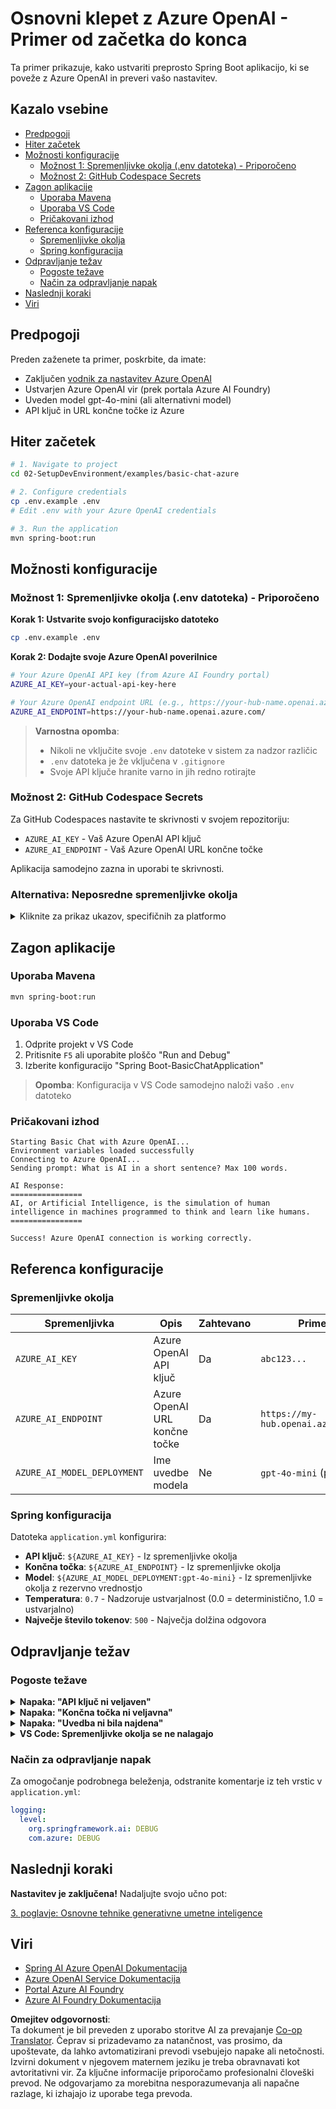 <!--
CO_OP_TRANSLATOR_METADATA:
{
  "original_hash": "efd82efe50711d7e257eb943151d682c",
  "translation_date": "2025-07-27T13:48:30+00:00",
  "source_file": "02-SetupDevEnvironment/examples/basic-chat-azure/README.md",
  "language_code": "sl"
}
-->
# Osnovni klepet z Azure OpenAI - Primer od začetka do konca

Ta primer prikazuje, kako ustvariti preprosto Spring Boot aplikacijo, ki se poveže z Azure OpenAI in preveri vašo nastavitev.

## Kazalo vsebine

- [Predpogoji](../../../../../02-SetupDevEnvironment/examples/basic-chat-azure)
- [Hiter začetek](../../../../../02-SetupDevEnvironment/examples/basic-chat-azure)
- [Možnosti konfiguracije](../../../../../02-SetupDevEnvironment/examples/basic-chat-azure)
  - [Možnost 1: Spremenljivke okolja (.env datoteka) - Priporočeno](../../../../../02-SetupDevEnvironment/examples/basic-chat-azure)
  - [Možnost 2: GitHub Codespace Secrets](../../../../../02-SetupDevEnvironment/examples/basic-chat-azure)
- [Zagon aplikacije](../../../../../02-SetupDevEnvironment/examples/basic-chat-azure)
  - [Uporaba Mavena](../../../../../02-SetupDevEnvironment/examples/basic-chat-azure)
  - [Uporaba VS Code](../../../../../02-SetupDevEnvironment/examples/basic-chat-azure)
  - [Pričakovani izhod](../../../../../02-SetupDevEnvironment/examples/basic-chat-azure)
- [Referenca konfiguracije](../../../../../02-SetupDevEnvironment/examples/basic-chat-azure)
  - [Spremenljivke okolja](../../../../../02-SetupDevEnvironment/examples/basic-chat-azure)
  - [Spring konfiguracija](../../../../../02-SetupDevEnvironment/examples/basic-chat-azure)
- [Odpravljanje težav](../../../../../02-SetupDevEnvironment/examples/basic-chat-azure)
  - [Pogoste težave](../../../../../02-SetupDevEnvironment/examples/basic-chat-azure)
  - [Način za odpravljanje napak](../../../../../02-SetupDevEnvironment/examples/basic-chat-azure)
- [Naslednji koraki](../../../../../02-SetupDevEnvironment/examples/basic-chat-azure)
- [Viri](../../../../../02-SetupDevEnvironment/examples/basic-chat-azure)

## Predpogoji

Preden zaženete ta primer, poskrbite, da imate:

- Zaključen [vodnik za nastavitev Azure OpenAI](../../getting-started-azure-openai.md)  
- Ustvarjen Azure OpenAI vir (prek portala Azure AI Foundry)  
- Uveden model gpt-4o-mini (ali alternativni model)  
- API ključ in URL končne točke iz Azure  

## Hiter začetek

```bash
# 1. Navigate to project
cd 02-SetupDevEnvironment/examples/basic-chat-azure

# 2. Configure credentials
cp .env.example .env
# Edit .env with your Azure OpenAI credentials

# 3. Run the application
mvn spring-boot:run
```

## Možnosti konfiguracije

### Možnost 1: Spremenljivke okolja (.env datoteka) - Priporočeno

**Korak 1: Ustvarite svojo konfiguracijsko datoteko**
```bash
cp .env.example .env
```

**Korak 2: Dodajte svoje Azure OpenAI poverilnice**
```bash
# Your Azure OpenAI API key (from Azure AI Foundry portal)
AZURE_AI_KEY=your-actual-api-key-here

# Your Azure OpenAI endpoint URL (e.g., https://your-hub-name.openai.azure.com/)
AZURE_AI_ENDPOINT=https://your-hub-name.openai.azure.com/
```

> **Varnostna opomba**: 
> - Nikoli ne vključite svoje `.env` datoteke v sistem za nadzor različic
> - `.env` datoteka je že vključena v `.gitignore`
> - Svoje API ključe hranite varno in jih redno rotirajte

### Možnost 2: GitHub Codespace Secrets

Za GitHub Codespaces nastavite te skrivnosti v svojem repozitoriju:
- `AZURE_AI_KEY` - Vaš Azure OpenAI API ključ
- `AZURE_AI_ENDPOINT` - Vaš Azure OpenAI URL končne točke

Aplikacija samodejno zazna in uporabi te skrivnosti.

### Alternativa: Neposredne spremenljivke okolja

<details>
<summary>Kliknite za prikaz ukazov, specifičnih za platformo</summary>

**Linux/macOS (bash/zsh):**
```bash
export AZURE_AI_KEY=your-actual-api-key-here
export AZURE_AI_ENDPOINT=https://your-hub-name.openai.azure.com/
```

**Windows (Command Prompt):**
```cmd
set AZURE_AI_KEY=your-actual-api-key-here
set AZURE_AI_ENDPOINT=https://your-hub-name.openai.azure.com/
```

**Windows (PowerShell):**
```powershell
$env:AZURE_AI_KEY="your-actual-api-key-here"
$env:AZURE_AI_ENDPOINT="https://your-hub-name.openai.azure.com/"
```
</details>

## Zagon aplikacije

### Uporaba Mavena

```bash
mvn spring-boot:run
```

### Uporaba VS Code

1. Odprite projekt v VS Code
2. Pritisnite `F5` ali uporabite ploščo "Run and Debug"
3. Izberite konfiguracijo "Spring Boot-BasicChatApplication"

> **Opomba**: Konfiguracija v VS Code samodejno naloži vašo `.env` datoteko

### Pričakovani izhod

```
Starting Basic Chat with Azure OpenAI...
Environment variables loaded successfully
Connecting to Azure OpenAI...
Sending prompt: What is AI in a short sentence? Max 100 words.

AI Response:
================
AI, or Artificial Intelligence, is the simulation of human intelligence in machines programmed to think and learn like humans.
================

Success! Azure OpenAI connection is working correctly.
```

## Referenca konfiguracije

### Spremenljivke okolja

| Spremenljivka | Opis | Zahtevano | Primer |
|---------------|-------|-----------|--------|
| `AZURE_AI_KEY` | Azure OpenAI API ključ | Da | `abc123...` |
| `AZURE_AI_ENDPOINT` | Azure OpenAI URL končne točke | Da | `https://my-hub.openai.azure.com/` |
| `AZURE_AI_MODEL_DEPLOYMENT` | Ime uvedbe modela | Ne | `gpt-4o-mini` (privzeto) |

### Spring konfiguracija

Datoteka `application.yml` konfigurira:
- **API ključ**: `${AZURE_AI_KEY}` - Iz spremenljivke okolja
- **Končna točka**: `${AZURE_AI_ENDPOINT}` - Iz spremenljivke okolja  
- **Model**: `${AZURE_AI_MODEL_DEPLOYMENT:gpt-4o-mini}` - Iz spremenljivke okolja z rezervno vrednostjo
- **Temperatura**: `0.7` - Nadzoruje ustvarjalnost (0.0 = deterministično, 1.0 = ustvarjalno)
- **Največje število tokenov**: `500` - Največja dolžina odgovora

## Odpravljanje težav

### Pogoste težave

<details>
<summary><strong>Napaka: "API ključ ni veljaven"</strong></summary>

- Preverite, ali je vaš `AZURE_AI_KEY` pravilno nastavljen v vaši `.env` datoteki
- Prepričajte se, da je API ključ natančno kopiran iz portala Azure AI Foundry
- Preverite, da ni dodatnih presledkov ali narekovajev okoli ključa
</details>

<details>
<summary><strong>Napaka: "Končna točka ni veljavna"</strong></summary>

- Prepričajte se, da vaš `AZURE_AI_ENDPOINT` vključuje celoten URL (npr. `https://your-hub-name.openai.azure.com/`)
- Preverite skladnost z zaključnimi poševnicami
- Preverite, ali se končna točka ujema z vašo regijo uvedbe Azure
</details>

<details>
<summary><strong>Napaka: "Uvedba ni bila najdena"</strong></summary>

- Preverite, ali se ime uvedbe modela natančno ujema z uvedenim v Azure
- Prepričajte se, da je model uspešno uveden in aktiven
- Poskusite uporabiti privzeto ime uvedbe: `gpt-4o-mini`
</details>

<details>
<summary><strong>VS Code: Spremenljivke okolja se ne nalagajo</strong></summary>

- Prepričajte se, da je vaša `.env` datoteka v korenski mapi projekta (na isti ravni kot `pom.xml`)
- Poskusite zagnati `mvn spring-boot:run` v integriranem terminalu VS Code
- Preverite, ali je razširitev Java za VS Code pravilno nameščena
- Preverite, ali konfiguracija zagona vsebuje `"envFile": "${workspaceFolder}/.env"`
</details>

### Način za odpravljanje napak

Za omogočanje podrobnega beleženja, odstranite komentarje iz teh vrstic v `application.yml`:

```yaml
logging:
  level:
    org.springframework.ai: DEBUG
    com.azure: DEBUG
```

## Naslednji koraki

**Nastavitev je zaključena!** Nadaljujte svojo učno pot:

[3. poglavje: Osnovne tehnike generativne umetne inteligence](../../../03-CoreGenerativeAITechniques/README.md)

## Viri

- [Spring AI Azure OpenAI Dokumentacija](https://docs.spring.io/spring-ai/reference/api/clients/azure-openai-chat.html)
- [Azure OpenAI Service Dokumentacija](https://learn.microsoft.com/azure/ai-services/openai/)
- [Portal Azure AI Foundry](https://ai.azure.com/)
- [Azure AI Foundry Dokumentacija](https://learn.microsoft.com/azure/ai-foundry/how-to/create-projects?tabs=ai-foundry&pivots=hub-project)

**Omejitev odgovornosti**:  
Ta dokument je bil preveden z uporabo storitve AI za prevajanje [Co-op Translator](https://github.com/Azure/co-op-translator). Čeprav si prizadevamo za natančnost, vas prosimo, da upoštevate, da lahko avtomatizirani prevodi vsebujejo napake ali netočnosti. Izvirni dokument v njegovem maternem jeziku je treba obravnavati kot avtoritativni vir. Za ključne informacije priporočamo profesionalni človeški prevod. Ne odgovarjamo za morebitna nesporazumevanja ali napačne razlage, ki izhajajo iz uporabe tega prevoda.